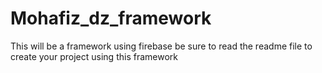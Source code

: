 # Mohafiz_dz_framework
This will be a framework using firebase be sure to read the readme file to create your project using this framework
